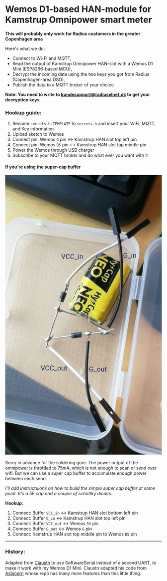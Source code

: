 # Wemos D1-based HAN-module for Kamstrup Omnipower smart meter

__This will probably only work for Radius customers in the greater Copenhagen area__

Here's what we do:
- Connect to Wi-Fi and MQTT, 
- Read the output of Kamstrup Omnipower HAN-slot with a Wemos D1 Mini (ESP8266-based MCU), 
- Decrypt the incoming data using the two keys you got from Radius (Copenhagen-area DSO), 
- Publish the data to a MQTT broker of your choice.

__Note: You need to write to [kundesupport@radiuselnet.dk](mailto:kundesupport@radiuselnet.dk) to get your decryption keys__

### Hookup guide:

1. Rename `secrets.h.TEMPLATE` to `secrets.h` and insert your WiFi, MQTT, and Key information
2. Upload sketch to Wemos
2. Connect pin: Wemos `G` pin <-> Kamstrup HAN slot top left pin
2. Connect pin: Wemos `D5` pin <-> Kamstrup HAN slot top middle pin
3. Power the Wemos through USB charger
4. Subscribe to your MQTT broker and do what ever you want with it

#### If you're using the super-cap buffer

![Super cap buffer](pics/Super-cap-buffer.jpg)

Sorry in advance for the soldering gore.
The power output of the omnipower is throttled to 75mA, which is not enough to scan or send over wifi. But we can use a super cap buffer to accumulate enough power between each send. 

_I'll add instructuions on how to build the simple super cap buffer at some point. It's a 5F cap and a couple of schottky diodes._

__Hookup:__

1. Connect: Buffer `VCC_in` <-> Kamstrup HAN slot bottom left pin
2. Connect: Buffer `G_in` <-> Kamstrup HAN slot top left pin
3. Connect: Buffer `VCC_out` <-> Wemos `5V` pin
4. Connect: Buffer `G_out` <-> Wemos `G` pin
5. Connect: Kamstrup HAN slot top middle pin to Wemos `D5` pin

----

### History:
Adapted from [Claustn](https://github.com/Claustn/esp8266-kamstrup-mqtt) to use SoftwareSerial instead of a second UART, to make it work with my Wemos D1 Mini.
Claustn adapted his code from [Asbjoern](https://github.com/Asbjoern/Kamstrup-Radius-Interface/) whose repo has many more features than this little thing.

